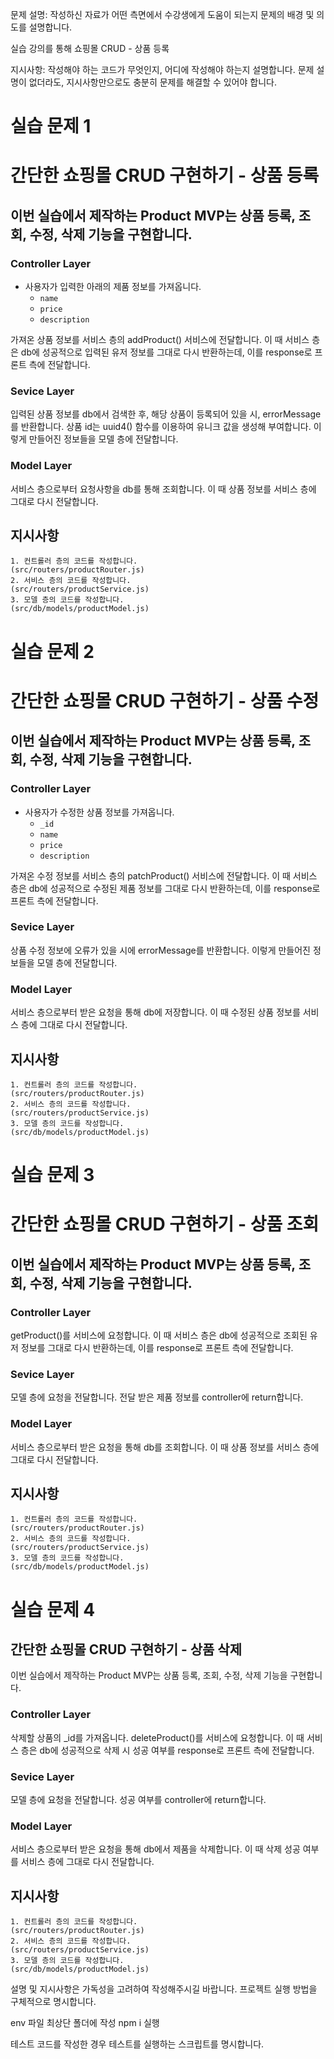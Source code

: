 문제 설명: 작성하신 자료가 어떤 측면에서 수강생에게 도움이 되는지 문제의 배경 및 의도를 설명합니다.

실습 강의를 통해 쇼핑몰 CRUD - 상품 등록

지시사항: 작성해야 하는 코드가 무엇인지, 어디에 작성해야 하는지 설명합니다. 문제 설명이 없더라도, 지시사항만으로도 충분히 문제를 해결할 수 있어야 합니다.


# 실습 문제 1
# 간단한 쇼핑몰 CRUD 구현하기 - 상품 등록

## 이번 실습에서 제작하는 Product MVP는 상품 등록, 조회, 수정, 삭제 기능을 구현합니다.

### Controller Layer

+ 사용자가 입력한 아래의 제품 정보를 가져옵니다.
    + `name`
    + `price`
    + `description`

가져온 상품 정보를 서비스 층의 addProduct() 서비스에 전달합니다.
이 때 서비스 층은 db에 성공적으로 입력된 유저 정보를 그대로 다시 반환하는데, 이를 response로 프론트 측에 전달합니다.

### Sevice Layer 

입력된 상품 정보를 db에서 검색한 후, 해당 상품이 등록되어 있을 시, errorMessage를 반환합니다.
상품 id는 uuid4() 함수를 이용하여 유니크 값을 생성해 부여합니다.
이렇게 만들어진 정보들을 모델 층에 전달합니다.

### Model Layer

서비스 층으로부터 요청사항을 db를 통해 조회합니다.
이 때 상품 정보를 서비스 층에 그대로 다시 전달합니다.

## 지시사항
```
1. 컨트롤러 층의 코드를 작성합니다.
(src/routers/productRouter.js)
2. 서비스 층의 코드를 작성합니다.
(src/routers/productService.js)
3. 모델 층의 코드를 작성합니다.
(src/db/models/productModel.js)
```

# 실습 문제 2

# 간단한 쇼핑몰 CRUD 구현하기 - 상품 수정

## 이번 실습에서 제작하는 Product MVP는 상품 등록, 조회, 수정, 삭제 기능을 구현합니다.

### Controller Layer

+ 사용자가 수정한 상품 정보를 가져옵니다.
    + `_id`
    + `name`
    + `price`
    + `description`

가져온 수정 정보를 서비스 층의 patchProduct() 서비스에 전달합니다.
이 때 서비스 층은 db에 성공적으로 수정된 제품 정보를 그대로 다시 반환하는데, 이를 response로 프론트 측에 전달합니다.

### Sevice Layer

상품 수정 정보에 오류가 있을 시에 errorMessage를 반환합니다.
이렇게 만들어진 정보들을 모델 층에 전달합니다.

### Model Layer

서비스 층으로부터 받은 요청을 통해 db에 저장합니다.
이 때 수정된 상품 정보를 서비스 층에 그대로 다시 전달합니다.

## 지시사항
```
1. 컨트롤러 층의 코드를 작성합니다.
(src/routers/productRouter.js)
2. 서비스 층의 코드를 작성합니다.
(src/routers/productService.js)
3. 모델 층의 코드를 작성합니다.
(src/db/models/productModel.js)
```

# 실습 문제 3
# 간단한 쇼핑몰 CRUD 구현하기 - 상품 조회

## 이번 실습에서 제작하는 Product MVP는 상품 등록, 조회, 수정, 삭제 기능을 구현합니다.

### Controller Layer

getProduct()를 서비스에 요청합니다.
이 때 서비스 층은 db에 성공적으로 조회된 유저 정보를 그대로 다시 반환하는데, 이를 response로 프론트 측에 전달합니다.

### Sevice Layer

모델 층에 요청을 전달합니다. 전달 받은 제품 정보를 controller에 return합니다.

### Model Layer

서비스 층으로부터 받은 요청을 통해 db를 조회합니다.
이 때 상품 정보를 서비스 층에 그대로 다시 전달합니다.

## 지시사항
```
1. 컨트롤러 층의 코드를 작성합니다.
(src/routers/productRouter.js)
2. 서비스 층의 코드를 작성합니다.
(src/routers/productService.js)
3. 모델 층의 코드를 작성합니다.
(src/db/models/productModel.js)
```

# 실습 문제 4

## 간단한 쇼핑몰 CRUD 구현하기 - 상품 삭제

이번 실습에서 제작하는 Product MVP는 상품 등록, 조회, 수정, 삭제 기능을 구현합니다.

### Controller Layer

삭제할 상품의 _id를 가져옵니다.
deleteProduct()를 서비스에 요청합니다.
이 때 서비스 층은 db에 성공적으로 삭제 시 성공 여부를 response로 프론트 측에 전달합니다.

### Sevice Layer

모델 층에 요청을 전달합니다. 성공 여부를 controller에 return합니다.

### Model Layer

서비스 층으로부터 받은 요청을 통해 db에서 제품을 삭제합니다.
이 때 삭제 성공 여부를 서비스 층에 그대로 다시 전달합니다.

## 지시사항
```
1. 컨트롤러 층의 코드를 작성합니다.
(src/routers/productRouter.js)
2. 서비스 층의 코드를 작성합니다.
(src/routers/productService.js)
3. 모델 층의 코드를 작성합니다.
(src/db/models/productModel.js)
```

설명 및 지시사항은 가독성을 고려하여 작성해주시길 바랍니다.
프로젝트 실행 방법을 구체적으로 명시합니다.

env 파일 최상단 폴더에 작성
npm i 실행


테스트 코드를 작성한 경우 테스트를 실행하는 스크립트를 명시합니다.

